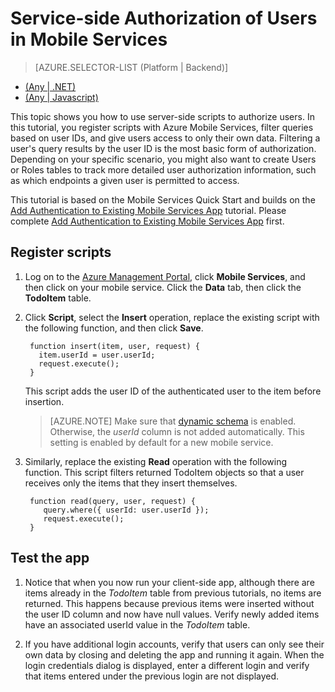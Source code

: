 <properties
	pageTitle="Service-side Authorization of Users in Mobile Services with JavaScript Backend | Mobile Dev Center"
	description="Learn how to authorize users in JavaScript backend of Azure Mobile Services"
	services="mobile-services"
	documentationCenter=""
	authors="krisragh"
	manager="dwrede"
	editor=""/>

<tags
	ms.service="mobile-services"
	ms.workload="mobile"
	ms.tgt_pltfrm="mobile-multiple"
	ms.topic="article"
	ms.devlang="javascript"
	ms.date="05/20/2015"
	ms.author="krisragh"/>

# Service-side Authorization of Users in Mobile Services

> [AZURE.SELECTOR-LIST (Platform | Backend)]
- [(Any | .NET)](mobile-services-dotnet-backend-service-side-authorization.md)
- [(Any | Javascript)](mobile-services-javascript-backend-service-side-authorization.md)

This topic shows you how to use server-side scripts to authorize users. In this tutorial, you register scripts with Azure Mobile Services, filter queries based on user IDs, and give users access to only their own data. Filtering a user's query results by the user ID is the most basic form of authorization. Depending on your specific scenario, you might also want to create Users or Roles tables to track more detailed user authorization information, such as which endpoints a given user is permitted to access.

This tutorial is based on the Mobile Services Quick Start and builds on the [Add Authentication to Existing Mobile Services App] tutorial. Please complete [Add Authentication to Existing Mobile Services App] first.

## <a name="register-scripts"></a>Register scripts

1. Log on to the [Azure Management Portal], click **Mobile Services**, and then click on your mobile service. Click the **Data** tab, then click the **TodoItem** table.

2. Click **Script**, select the **Insert** operation, replace the existing script with the following function, and then click **Save**. 

        function insert(item, user, request) {
          item.userId = user.userId;
          request.execute();
        }

	This script adds the user ID of the authenticated user to the item before insertion.

    >[AZURE.NOTE] Make sure that [dynamic schema](https://msdn.microsoft.com/library/azure/jj193175.aspx) is enabled. Otherwise, the *userId* column is not added automatically. This setting is enabled by default for a new mobile service.

3. Similarly, replace the existing **Read** operation with the following function. This script filters returned TodoItem objects so that a user receives only the items that they insert themselves.

        function read(query, user, request) {
           query.where({ userId: user.userId });
           request.execute();
        }

## <a name="test-app"></a>Test the app

1. Notice that when you now run your client-side app, although there are items already in the _TodoItem_ table from previous tutorials, no items are returned. This happens because previous items were inserted without the user ID column and now have null values. Verify newly added items have an associated userId value in the _TodoItem_ table.

2. If you have additional login accounts, verify that users can only see their own data by closing and deleting the app and running it again. When the login credentials dialog is displayed, enter a different login and verify that items entered under the previous login are not displayed.

<!-- Anchors. -->
[Register server scripts]: #register-scripts
[Next Steps]:#next-steps

<!-- Images. -->

<!-- URLs. -->

[Windows Push Notifications & Live Connect]: http://go.microsoft.com/fwlink/p/?LinkID=257677
[Mobile Services server script reference]: http://go.microsoft.com/fwlink/p/?LinkId=262293
[My Apps dashboard]: http://go.microsoft.com/fwlink/p/?LinkId=262039
[Add Authentication to Existing Mobile Services App]: /develop/mobile/tutorials/get-started-with-users-ios

[Azure Management Portal]: https://manage.windowsazure.com/
 